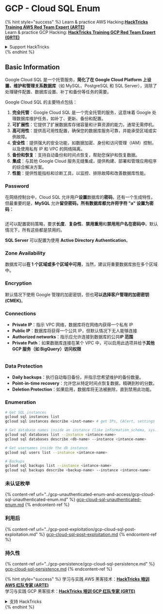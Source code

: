 # GCP - Cloud SQL Enum

{% hint style="success" %}
Learn & practice AWS Hacking:<img src="../../../.gitbook/assets/image (1) (1) (1) (1).png" alt="" data-size="line">[**HackTricks Training AWS Red Team Expert (ARTE)**](https://training.hacktricks.xyz/courses/arte)<img src="../../../.gitbook/assets/image (1) (1) (1) (1).png" alt="" data-size="line">\
Learn & practice GCP Hacking: <img src="../../../.gitbook/assets/image (2) (1).png" alt="" data-size="line">[**HackTricks Training GCP Red Team Expert (GRTE)**<img src="../../../.gitbook/assets/image (2) (1).png" alt="" data-size="line">](https://training.hacktricks.xyz/courses/grte)

<details>

<summary>Support HackTricks</summary>

* Check the [**subscription plans**](https://github.com/sponsors/carlospolop)!
* **Join the** 💬 [**Discord group**](https://discord.gg/hRep4RUj7f) or the [**telegram group**](https://t.me/peass) or **follow** us on **Twitter** 🐦 [**@hacktricks\_live**](https://twitter.com/hacktricks_live)**.**
* **Share hacking tricks by submitting PRs to the** [**HackTricks**](https://github.com/carlospolop/hacktricks) and [**HackTricks Cloud**](https://github.com/carlospolop/hacktricks-cloud) github repos.

</details>
{% endhint %}

## Basic Information

Google Cloud SQL 是一个托管服务，**简化了在 Google Cloud Platform 上设置、维护和管理关系数据库**（如 MySQL、PostgreSQL 和 SQL Server），消除了处理硬件配置、数据库设置、补丁和备份等任务的需要。

Google Cloud SQL 的主要特点包括：

1. **完全托管**：Google Cloud SQL 是一个完全托管的服务，这意味着 Google 处理数据库维护任务，如补丁、更新、备份和配置。
2. **可扩展性**：它提供了扩展数据库存储容量和计算资源的能力，通常无需停机。
3. **高可用性**：提供高可用性配置，确保您的数据库服务可靠，并能承受区域或实例故障。
4. **安全性**：提供强大的安全功能，如数据加密、身份和访问管理（IAM）控制，以及使用私有 IP 和 VPC 的网络隔离。
5. **备份和恢复**：支持自动备份和时间点恢复，帮助您保护和恢复数据。
6. **集成**：与其他 Google Cloud 服务无缝集成，提供构建、部署和管理应用程序的综合解决方案。
7. **性能**：提供性能指标和诊断工具，以监控、排除故障和改善数据库性能。

### Password

在网络控制台中，Cloud SQL 允许用户**设置**数据库的**密码**，还有一个生成特性，但最重要的是，**MySQL** 允许**留空密码，所有数据库都允许将字符 "a" 设置为密码：**

<figure><img src="../../../.gitbook/assets/image (14).png" alt=""><figcaption></figcaption></figure>

还可以配置密码策略，要求**长度**、**复杂性**、**禁用重用**和**禁用用户名在密码中**。默认情况下，所有这些都是禁用的。

**SQL Server** 可以配置为使用 **Active Directory Authentication**。

### Zone Availability

数据库可以**在 1 个区域或多个区域中可用**，当然，建议将重要数据库放在多个区域中。

### Encryption

默认情况下使用 Google 管理的加密密钥，但也**可以选择客户管理的加密密钥 (CMEK)**。

### Connections

* **Private IP**：指示 VPC 网络，数据库将在网络内获得一个私有 IP
* **Public IP**：数据库将获得一个公共 IP，但默认情况下无人能够连接
* **Authorized networks**：指示应允许连接到数据库的公共**IP 范围**
* **Private Path**：如果数据库连接在某个 VPC 中，可以启用此选项并给予**其他 GCP 服务（如 BigQuery）访问权限**

<figure><img src="../../../.gitbook/assets/image (15).png" alt=""><figcaption></figcaption></figure>

### Data Protection

* **Daily backups**：执行自动每日备份，并指示您希望维护的备份数量。
* **Point-in-time recovery**：允许您从特定时间点恢复数据，精确到秒的分数。
* **Deletion Protection**：如果启用，数据库将无法被删除，直到禁用此功能。

### Enumeration
```bash
# Get SQL instances
gcloud sql instances list
gcloud sql instances describe <inst-name> # get IPs, CACert, settings

# Get database names inside an instance (like information_schema, sys...)
gcloud sql databases list --instance <intance-name>
gcloud sql databases describe <db-name> --instance <intance-name>

# Get usernames inside the db instance
gcloud sql users list --instance <intance-name>

# Backups
gcloud sql backups list --instance <intance-name>
gcloud sql backups describe <backup-name> --instance <intance-name>
```
### 未认证枚举

{% content-ref url="../gcp-unauthenticated-enum-and-access/gcp-cloud-sql-unauthenticated-enum.md" %}
[gcp-cloud-sql-unauthenticated-enum.md](../gcp-unauthenticated-enum-and-access/gcp-cloud-sql-unauthenticated-enum.md)
{% endcontent-ref %}

### 利用后

{% content-ref url="../gcp-post-exploitation/gcp-cloud-sql-post-exploitation.md" %}
[gcp-cloud-sql-post-exploitation.md](../gcp-post-exploitation/gcp-cloud-sql-post-exploitation.md)
{% endcontent-ref %}

### 持久性

{% content-ref url="../gcp-persistence/gcp-cloud-sql-persistence.md" %}
[gcp-cloud-sql-persistence.md](../gcp-persistence/gcp-cloud-sql-persistence.md)
{% endcontent-ref %}

{% hint style="success" %}
学习与实践 AWS 黑客技术：<img src="../../../.gitbook/assets/image (1) (1) (1) (1).png" alt="" data-size="line">[**HackTricks 培训 AWS 红队专家 (ARTE)**](https://training.hacktricks.xyz/courses/arte)<img src="../../../.gitbook/assets/image (1) (1) (1) (1).png" alt="" data-size="line">\
学习与实践 GCP 黑客技术：<img src="../../../.gitbook/assets/image (2) (1).png" alt="" data-size="line">[**HackTricks 培训 GCP 红队专家 (GRTE)**<img src="../../../.gitbook/assets/image (2) (1).png" alt="" data-size="line">](https://training.hacktricks.xyz/courses/grte)

<details>

<summary>支持 HackTricks</summary>

* 查看 [**订阅计划**](https://github.com/sponsors/carlospolop)!
* **加入** 💬 [**Discord 群组**](https://discord.gg/hRep4RUj7f) 或 [**电报群组**](https://t.me/peass) 或 **在 Twitter 上关注** 🐦 [**@hacktricks\_live**](https://twitter.com/hacktricks_live)**.**
* **通过向** [**HackTricks**](https://github.com/carlospolop/hacktricks) 和 [**HackTricks Cloud**](https://github.com/carlospolop/hacktricks-cloud) github 仓库提交 PR 来分享黑客技巧。

</details>
{% endhint %}
